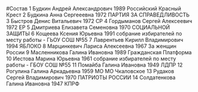 #Состав
1 Будкин Андрей Александрович 1989 Российский Красный Крест
2 Будкина Анна Сергееевна 1972 ПАРТИЯ ЗА СПРАВЕДЛИВОСТЬ
3 Быстров Денис Витальевич 1972 СР
4 Гордыманов Сергей Алексеевич 1972 ЕР
5 Дмитриева Елизавета Семеновна 1970 СОЦИАЛЬНОЙ ЗАЩИТЫ
6 Кощеева Ксения Юрьевна 1991 собрание избирателей по месту работы - ГЬОУ СОШ №55
7 Лаврентьев Кирилл Владимирович 1994 ЯБЛОКО
8 Марцинкевич Лариса Алексеевна 1967 За женщин России
9 Масленникова Галина Ивановна 1989 Гражданская Платформа
10 Иестова Марина Юрьевна 1961 собрание избирателей по месту работы - ГБОУ СОШ №55
11 Помайба Галина Ивановна 1949 ЛДПР
12 Рогулина Галина Аркадьевна 1959 МО МО Чкаловское
13 Рудаков Сергей Владимирович 1970 ПАТРИОТЫ РОССИИ
14 Солдатенкова Галина Ивановна 1947 КПРФ
